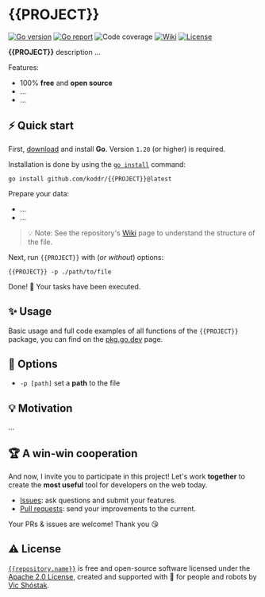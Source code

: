 # {{PROJECT}}

[![Go version][go_version_img]][go_dev_url]
[![Go report][go_report_img]][go_report_url]
![Code coverage][go_code_coverage_img]
[![Wiki][wiki_img]][wiki_url]
[![License][license_img]][license_url]

**{{PROJECT}}** description ...

Features:

- 100% **free** and **open source**
- ...
- ...

## ⚡️ Quick start

First, [download][go_download] and install **Go**. Version `1.20` (or higher)
is required.

Installation is done by using the [`go install`][go_install] command:

```console
go install github.com/koddr/{{PROJECT}}@latest
```

Prepare your data:

- ...
- ...

> 💡 Note: See the repository's [Wiki][wiki_url] page to understand the 
> structure of the file.

Next, run `{{PROJECT}}` with (_or without_) options:

```console
{{PROJECT}} -p ./path/to/file
```

Done! 🎉 Your tasks have been executed.

## ✨ Usage

Basic usage and full code examples of all functions of the `{{PROJECT}}` 
package, you can find on the [pkg.go.dev][go_dev_url] page.

## 🧩 Options

- `-p [path]` set a **path** to the file

## 💡 Motivation

...

## 🏆 A win-win cooperation

And now, I invite you to participate in this project! Let's work **together** to
create the **most useful** tool for developers on the web today.

- [Issues][repo_issues_url]: ask questions and submit your features.
- [Pull requests][repo_pull_request_url]: send your improvements to the current.

Your PRs & issues are welcome! Thank you 😘

## ⚠️ License

[`{{repository.name}}`][repo_url] is free and open-source software licensed 
under the [Apache 2.0 License][license_url], created and supported with 🩵 
for people and robots by [Vic Shóstak][author].

[go_download]: https://golang.org/dl/
[go_install]: https://golang.org/cmd/go/#hdr-Compile_and_install_packages_and_dependencies
[go_version_img]: https://img.shields.io/badge/Go-1.20+-00ADD8?style=for-the-badge&logo=go
[go_report_img]: https://img.shields.io/badge/Go_report-A+-success?style=for-the-badge&logo=none
[go_report_url]: https://goreportcard.com/report/github.com/koddr/{{PROJECT}}
[go_code_coverage_img]: https://img.shields.io/badge/code_coverage-0%25-success?style=for-the-badge&logo=none
[go_dev_url]: https://pkg.go.dev/github.com/koddr/{{PROJECT}}
[wiki_img]: https://img.shields.io/badge/docs-wiki_page-blue?style=for-the-badge&logo=none
[wiki_url]: https://github.com/koddr/{{PROJECT}}/wiki
[license_img]: https://img.shields.io/badge/license-Apache_2.0-red?style=for-the-badge&logo=none
[license_url]: https://github.com/koddr/{{PROJECT}}/blob/main/LICENSE
[repo_url]: https://github.com/koddr/{{PROJECT}}
[repo_issues_url]: https://github.com/koddr/{{PROJECT}}/issues
[repo_pull_request_url]: https://github.com/koddr/{{PROJECT}}/pulls
[author]: https://github.com/koddr
